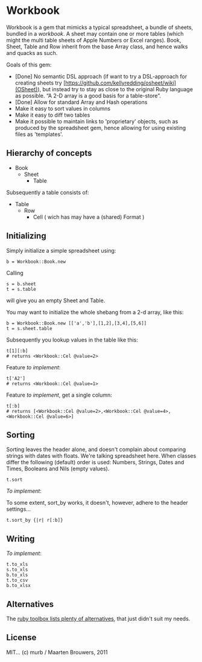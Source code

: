 # Workbook

Workbook is a gem that mimicks a typical spreadsheet, a bundle of sheets, bundled in a *workbook*. A sheet may contain one or more tables (which might  the multi table sheets of Apple Numbers or Excel ranges). Book, Sheet, Table and Row inherit from the base Array class, and hence walks and quacks as such. 

Goals of this gem:

* [Done] No semantic DSL approach (if want to try a DSL-approach for creating sheets try [https://github.com/kellyredding/osheet/wiki](OSheet)), but instead try to stay as close to the original Ruby language as possible. “A 2-D array is a good basis for a table-store”. 
* [Done] Allow for standard Array and Hash operations
* Make it easy to sort values in columns
* Make it easy to diff two tables
* Make it possible to maintain links to 'proprietary' objects, such as produced by the spreadsheet gem, hence allowing for using existing files as 'templates'.

## Hierarchy of concepts

* Book
   * Sheet 
      * Table
        
Subsequently a table consists of:

* Table
   * Row
      * Cell ( wich has may have a (shared) Format )
	  
## Initializing
	  
Simply initialize a simple spreadsheet using:

    b = Workbook::Book.new
   
Calling

    s = b.sheet
	t = s.table
	
will give you an empty Sheet and Table.

You may want to initialize the whole shebang from a 2-d array, like this:

    b = Workbook::Book.new [['a','b'],[1,2],[3,4],[5,6]]
	t = s.sheet.table
	
Subsequently you lookup values in the table like this:

    t[1][:b] 
	# returns <Workbook::Cel @value=2>
	
Feature *to implement*: 

	t['A2']
	# returns <Workbook::Cel @value=1>
	
Feature *to implement*, get a single column:

    t[:b]
	# returns [<Workbook::Cel @value=2>,<Workbook::Cel @value=4>,<Workbook::Cel @value=6>]
	
## Sorting

Sorting leaves the header alone, and doesn't complain about comparing strings with dates with floats. We're talking spreadsheet here. When classes differ the following (default) order is used: Numbers, Strings, Dates and Times, Booleans and Nils (empty values).

	t.sort
	
*To implement*:

To some extent, sort_by works, it doesn't, however, adhere to the header settings... 
  
    t.sort_by {|r| r[:b]}
	
## Writing

*To implement*:
	
	t.to_xls
	s.to_xls
	b.to_xls
	t.to_csv
	b.to_xlsx
	
## Alternatives

The [ruby toolbox lists plenty of alternatives](https://www.ruby-toolbox.com/search?utf8=%E2%9C%93&q=spreadsheet), that just didn't suit my needs.

## License

MIT... (c) murb / Maarten Brouwers, 2011